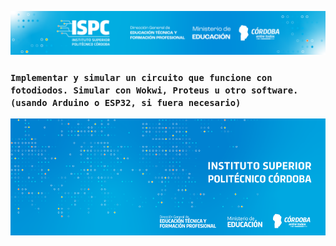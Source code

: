 ![logof](/assets/Curso%20ISPC.png)

### `Implementar y simular un circuito que funcione con fotodiodos. Simular con Wokwi, Proteus u otro software.(usando Arduino o ESP32, si fuera necesario)`


![logo](/assets/BannerElect.png)